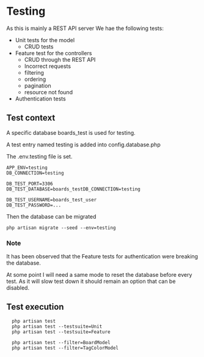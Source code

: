 # Testing

As this is mainly a REST API server We hae the following tests:

* Unit tests for the model
  * CRUD tests
* Feature test for the controllers
  *  CRUD through the REST API
  *  Incorrect requests
  *  filtering
  *  ordering
  *  pagination
  *  resource not found
* Authentication tests

## Test context

A specific database boards_test is used for testing.

A test entry named testing is added into config.database.php

The .env.testing file is set. 

    APP_ENV=testing
    DB_CONNECTION=testing

    DB_TEST_PORT=3306
    DB_TEST_DATABASE=boards_testDB_CONNECTION=testing

    DB_TEST_USERNAME=boards_test_user
    DB_TEST_PASSWORD=...


Then the database can be migrated

    php artisan migrate --seed --env=testing

### Note

It has been observed that the Feature tests for authentication were breaking the database.

At some point I will need a same mode to reset the database before every test. As it will slow test down it should remain an option that can be disabled.

## Test execution

```
  php artisan test
  php artisan test --testsuite=Unit
  php artisan test --testsuite=Feature

  php artisan test --filter=BoardModel
  php artisan test --filter=TagColorModel
```